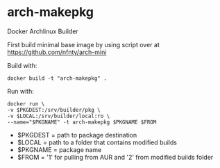 arch-makepkg
============

Docker Archlinux Builder

First build minimal base image by using script over at https://github.com/nfnty/arch-mini

Build with:

	docker build -t "arch-makepkg" .

Run with:

	docker run \
	-v $PKGDEST:/srv/builder/pkg \
	-v $LOCAL:/srv/builder/local:ro \
	--name="$PKGNAME" -t arch-makepkg $PKGNAME $FROM

* $PKGDEST = path to package destination
* $LOCAL = path to a folder that contains modified builds
* $PKGNAME = package  name
* $FROM = '1' for pulling from AUR and '2' from modified builds folder
